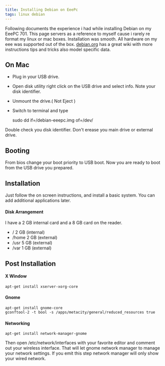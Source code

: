 ```yaml
---
title: Installing Debian on EeePc
tags: linux debian
---
```


Following documents the experience i had while installing Debian on my EeePC
701. This page servers as a reference to myself cause i rarely re format
my linux or mac boxes. Installation was smooth. All hardware  on my
eee was supported  out of the box. 
[debian.org](http://wiki.debian.org/DebianEeePC/) 
has a great wiki with more instructions tips and tricks 
also model specific data. 

## On Mac
 - Plug in your USB drive.
 - Open disk utility right click on the USB drive and select info.
   Note your disk identifier.
 - Unmount the drive.( Not Eject )
 - Switch to terminal and type

    sudo dd if=<full path to>/debian-eeepc.img of=/dev/<diskIdentifier>
   
Double check you disk identifier. Don't erease you main drive or
external drive.

## Booting

From bios change your boot priority to USB boot. Now you are ready to
boot from the USB drive you prepared.

## Installation

Just follow the on screen instructions, and install a basic
system. You can add additional applications later.

#### Disk Arrangement
I have a 2 GB internal card and a 8 GB card on the reader.

 - / 2 GB (internal)
 - /home 2 GB (external)
 - /usr  5 GB (external)
 - /var  1 GB (external)

## Post Installation

#### X Window

    apt-get install xserver-xorg-core

#### Gnome

    apt-get install gnome-core
    gconftool-2 -t bool -s /apps/metacity/general/reduced_resources true


#### Networking

    apt-get install network-manager-gnome

Then open /etc/network/interfaces with your favorite editor and comment
out your wireless interface. That will let gnome network manager to
manage your network settings. If you emit this step network manager will
only show your wired network.
